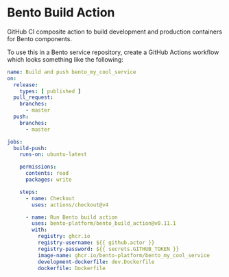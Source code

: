 # Bento Build Action

GitHub CI composite action to build development and production containers for Bento components.

To use this in a Bento service repository, create a GitHub Actions workflow 
which looks something like the following:

```yaml
name: Build and push bento_my_cool_service
on:
  release:
    types: [ published ]
  pull_request:
    branches:
      - master
  push:
    branches:
      - master

jobs:
  build-push:
    runs-on: ubuntu-latest

    permissions:
      contents: read
      packages: write

    steps:
      - name: Checkout
        uses: actions/checkout@v4

      - name: Run Bento build action
        uses: bento-platform/bento_build_action@v0.11.1
        with:
          registry: ghcr.io
          registry-username: ${{ github.actor }}
          registry-password: ${{ secrets.GITHUB_TOKEN }}
          image-name: ghcr.io/bento-platform/bento_my_cool_service
          development-dockerfile: dev.Dockerfile
          dockerfile: Dockerfile
```

